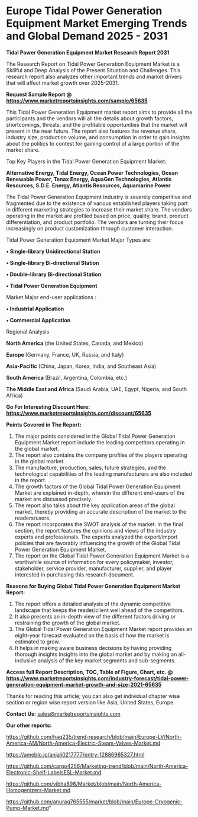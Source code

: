 # Europe Tidal Power Generation Equipment Market Emerging Trends and Global Demand 2025 - 2031

<strong>Tidal Power Generation Equipment Market Research Report 2031</strong>

The Research Report on Tidal Power Generation Equipment Market is a Skillful and Deep Analysis of the Present Situation and Challenges. This research report also analyzes other important trends and market drivers that will affect market growth over 2025-2031.

<strong>Request Sample Report @ <a href=https://www.marketreportsinsights.com/sample/65635>https://www.marketreportsinsights.com/sample/65635</a></strong>

This Tidal Power Generation Equipment market report aims to provide all the participants and the vendors will all the details about growth factors, shortcomings, threats, and the profitable opportunities that the market will present in the near future. The report also features the revenue share, industry size, production volume, and consumption in order to gain insights about the politics to contest for gaining control of a large portion of the market share.

Top Key Players in the Tidal Power Generation Equipment Market:

<strong>Alternative Energy, Tidal Energy, Ocean Power Technologies, Ocean Renewable Power, Tenax Energy, AquaGen Technologies, Atlantis Resources, S.D.E. Energy, Atlantis Resources, Aquamarine Power</strong>

The Tidal Power Generation Equipment Industry is severely competitive and fragmented due to the existence of various established players taking part in different marketing strategies to increase their market share. The vendors operating in the market are profiled based on price, quality, brand, product differentiation, and product portfolio. The vendors are turning their focus increasingly on product customization through customer interaction.

Tidal Power Generation Equipment Market Major Types are:

<strong>• Single-library Unidirectional Station

• Single-library Bi-directional Station

• Double-library Bi-directional Station

• Tidal Power Generation Equipment</strong>

Market Major end-user applications :

<strong>• Industrial Application

• Commercial Application</strong>

Regional Analysis

</u><strong><b>North America</b></strong> (the United States, Canada, and Mexico)

<strong><b>Europe </b></strong>(Germany, France, UK, Russia, and Italy)

<strong><b>Asia-Pacific</b></strong> (China, Japan, Korea, India, and Southeast Asia)

<strong><b>South America</b></strong> (Brazil, Argentina, Colombia, etc.)

<strong><b>The Middle East and Africa</b></strong> (Saudi Arabia, UAE, Egypt, Nigeria, and South Africa)

<strong>Go For Interesting Discount Here: <a href=https://www.marketreportsinsights.com/discount/65635>https://www.marketreportsinsights.com/discount/65635</a></strong>

<strong>Points Covered in The Report:</strong>
<ol>
  <li>The major points considered in the Global Tidal Power Generation Equipment Market report include the leading competitors operating in the global market.</li>
  <li>The report also contains the company profiles of the players operating in the global market.</li>
  <li>The manufacture, production, sales, future strategies, and the technological capabilities of the leading manufacturers are also included in the report.</li>
  <li>The growth factors of the Global Tidal Power Generation Equipment Market are explained in-depth, wherein the different end-users of the market are discussed precisely.</li>
  <li>The report also talks about the key application areas of the global market, thereby providing an accurate description of the market to the readers/users.</li>
  <li>The report incorporates the SWOT analysis of the market. In the final section, the report features the opinions and views of the industry experts and professionals. The experts analyzed the export/import policies that are favorably influencing the growth of the Global Tidal Power Generation Equipment Market.</li>
  <li>The report on the Global Tidal Power Generation Equipment Market is a worthwhile source of information for every policymaker, investor, stakeholder, service provider, manufacturer, supplier, and player interested in purchasing this research document.</li>
</ol>
<strong>Reasons for Buying Global Tidal Power Generation Equipment Market Report:</strong>

<ol>
  <li>The report offers a detailed analysis of the dynamic competitive landscape that keeps the reader/client well ahead of the competitors.</li>
  <li>It also presents an in-depth view of the different factors driving or restraining the growth of the global market.</li>
  <li>The Global Tidal Power Generation Equipment Market report provides an eight-year forecast evaluated on the basis of how the market is estimated to grow.</li>
  <li>It helps in making aware business decisions by having providing thorough insights insights into the global market and by making an all-inclusive analysis of the key market segments and sub-segments.</li>
</ol>
<strong>Access full Report Description, TOC, Table of Figure, Chart, etc. @ <a href=https://www.marketreportsinsights.com/industry-forecast/tidal-power-generation-equipment-market-growth-and-size-2021-65635>https://www.marketreportsinsights.com/industry-forecast/tidal-power-generation-equipment-market-growth-and-size-2021-65635</a></strong>


Thanks for reading this article; you can also get individual chapter wise section or region wise report version like Asia, United States, Europe.

<strong>Contact Us:</strong>
sales@marketreportsinsights.com

<strong>Our other reports:</strong>

<a href=https://github.com/haq235/trend-research/blob/main/Europe-LV/North-America-AM/North-America-Electric-Steam-Valves-Market.md>https://github.com/haq235/trend-research/blob/main/Europe-LV/North-America-AM/North-America-Electric-Steam-Valves-Market.md</a>

<a href=https://ameblo.jp/anjali0217777/entry-12886965327.html>https://ameblo.jp/anjali0217777/entry-12886965327.html</a>

<a href=https://github.com/cargo4256/Marketing-trend/blob/main/North-America-Electronic-Shelf-LabelsESL-Market.md>https://github.com/cargo4256/Marketing-trend/blob/main/North-America-Electronic-Shelf-LabelsESL-Market.md</a>

<a href=https://github.com/vibha898/Market/blob/main/North-America-Homogenizers-Market.md>https://github.com/vibha898/Market/blob/main/North-America-Homogenizers-Market.md</a>

<a href=https://github.com/anurag765555/market/blob/main/Europe-Cryogenic-Pump-Market.md>https://github.com/anurag765555/market/blob/main/Europe-Cryogenic-Pump-Market.md</a>"
